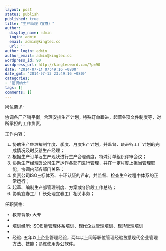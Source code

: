 ```yaml
---
layout: post
status: publish
published: true
title: "生产助理（宜春）"
author:
  display_name: admin
  login: admin
  email: admin@kingtec.cc
  url: ''
author_login: admin
author_email: admin@kingtec.cc
wordpress_id: 90
wordpress_url: http://kingtecword.com/?p=90
date: '2014-07-14 07:49:16 +0800'
date_gmt: '2014-07-13 23:49:16 +0800'
categories:
- "招贤纳士"
tags: []
comments: []
---
```

<p>岗位要求:</p>
<p>协调各厂产销平衡，合理安排生产计划，特殊订单跟进，起草各项文件制度等，对所承担的工作负责。</p>
<p>工作内容：</p>
<ol>
<li>协助生产经理编制年度、季度、月度生产计划，并监督、跟进各工厂计划的完成情况及时反馈生产经理；</li>
<li>根据生产订单及生产现状进行生产合理调度，特殊订单组织评审会议；</li>
<li>协助生产经理对公司生产运作各部门进行管理，并在一定程度上担当管理职能，协调内部各部门关系；</li>
<li>负责公司ISO三标体系、十环认证的评审，并监督、检查生产过程中体系的正常运行；</li>
<li>起草、编制生产部管理制度、方案或各阶段工作总结；</li>
<li>协助宜春工厂厂长处理宜春工厂相关事务；</li>
</ol>
<p>任职资格:</p>
<ul>
<li>教育背景: 大专</li>
<li></li>
<li>培训经历: ISO质量管理体系培训、现代企业管理培训、现场管理培训</li>
<li></li>
<li>经验: 五年以上企业管理经验，两年以上同等职位管理经验熟悉现代企业管理方法、技能；熟练使用办公软件。</li>
</ul>
